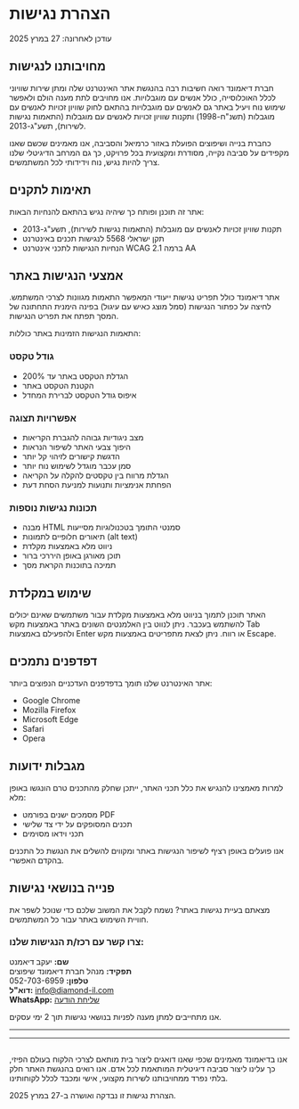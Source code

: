# הצהרת נגישות

עודכן לאחרונה: 27 במרץ 2025

## מחויבותנו לנגישות

חברת דיאמונד רואה חשיבות רבה בהנגשת אתר האינטרנט שלה ומתן שירות שוויוני לכלל האוכלוסייה, כולל אנשים עם מוגבלויות. אנו מחויבים לתת מענה הולם ולאפשר שימוש נוח ויעיל באתר גם לאנשים עם מוגבלויות בהתאם לחוק שוויון זכויות לאנשים עם מוגבלות (תשנ"ח-1998) ותקנות שוויון זכויות לאנשים עם מוגבלות (התאמות נגישות לשירות), תשע"ג-2013.

כחברת בנייה ושיפוצים הפועלת באזור כרמיאל והסביבה, אנו מאמינים שכשם שאנו מקפידים על סביבה נקייה, מסודרת ומקצועית בכל פרויקט, כך גם המרחב הדיגיטלי שלנו צריך להיות נגיש, נוח וידידותי לכל המשתמשים.

## תאימות לתקנים

אתר זה תוכנן ופותח כך שיהיה נגיש בהתאם להנחיות הבאות:

- תקנות שוויון זכויות לאנשים עם מוגבלות (התאמות נגישות לשירות), תשע"ג-2013
- תקן ישראלי 5568 לנגישות תכנים באינטרנט
- הנחיות הנגישות לתכני אינטרנט WCAG 2.1 ברמה AA

## אמצעי הנגישות באתר

אתר דיאמונד כולל תפריט נגישות ייעודי המאפשר התאמות מגוונות לצרכי המשתמש. לחיצה על כפתור הנגישות (סמל מוצג כאיש עם עיגול) בפינה הימנית התחתונה של המסך תפתח את תפריט הנגישות.

התאמות הנגישות הזמינות באתר כוללות:

### גודל טקסט

- הגדלת הטקסט באתר עד 200%
- הקטנת הטקסט באתר
- איפוס גודל הטקסט לברירת המחדל

### אפשרויות תצוגה

- מצב ניגודיות גבוהה להגברת הקריאות
- היפוך צבעי האתר לשיפור הנראות
- הדגשת קישורים לזיהוי קל יותר
- סמן עכבר מוגדל לשימוש נוח יותר
- הגדלת מרווח בין טקסטים להקלה על הקריאה
- הפחתת אנימציות ותנועות למניעת הסחת דעת

### תכונות נגישות נוספות

- מבנה HTML סמנטי התומך בטכנולוגיות מסייעות
- תיאורים חלופיים לתמונות (alt text)
- ניווט מלא באמצעות מקלדת
- תוכן מאורגן באופן היררכי ברור
- תמיכה בתוכנות הקראת מסך

## שימוש במקלדת

האתר תוכנן לתמוך בניווט מלא באמצעות מקלדת עבור משתמשים שאינם יכולים להשתמש בעכבר. ניתן לנווט בין האלמנטים השונים באתר באמצעות מקש Tab ולהפעילם באמצעות Enter או רווח. ניתן לצאת מתפריטים באמצעות מקש Escape.

## דפדפנים נתמכים

אתר האינטרנט שלנו תומך בדפדפנים העדכניים הנפוצים ביותר:

- Google Chrome
- Mozilla Firefox
- Microsoft Edge
- Safari
- Opera

## מגבלות ידועות

למרות מאמצינו להנגיש את כלל תכני האתר, ייתכן שחלק מהתכנים טרם הונגשו באופן מלא:

- מסמכים ישנים בפורמט PDF
- תכנים המסופקים על ידי צד שלישי
- תכני וידאו מסוימים

אנו פועלים באופן רציף לשיפור הנגישות באתר ומקווים להשלים את הנגשת כל התכנים בהקדם האפשרי.

## פנייה בנושאי נגישות

מצאתם בעיית נגישות באתר? נשמח לקבל את המשוב שלכם כדי שנוכל לשפר את חוויית השימוש באתר עבור כל המשתמשים.

### צרו קשר עם רכז/ת הנגישות שלנו:

**שם:** יעקב דיאמנט  
**תפקיד:** מנהל חברת דיאמונד שיפוצים  
**טלפון:** 052-703-6959  
**דוא"ל:** info@diamond-il.com  
**WhatsApp:** [שליחת הודעה](https://wa.me/972527036959)

אנו מתחייבים למתן מענה לפניות בנושאי נגישות תוך 2 ימי עסקים.

---

---

##

אנו בדיאמונד מאמינים שכפי שאנו דואגים ליצור בית מותאם לצרכי הלקוח בעולם הפיזי, כך עלינו ליצור סביבה דיגיטלית המותאמת לכל אדם. אנו רואים בהנגשת האתר חלק בלתי נפרד ממחויבותנו לשירות מקצועי, אישי ומכבד לכלל לקוחותינו.

הצהרת נגישות זו נבדקה ואושרה ב-27 במרץ 2025.

